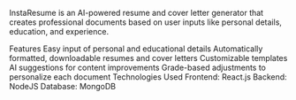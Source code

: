 InstaResume is an AI-powered resume and cover letter generator that creates professional documents based on user inputs like personal details, education, and experience.

Features
Easy input of personal and educational details
Automatically formatted, downloadable resumes and cover letters
Customizable templates
AI suggestions for content improvements
Grade-based adjustments to personalize each document
Technologies Used
Frontend: React.js
Backend: NodeJS
Database: MongoDB
